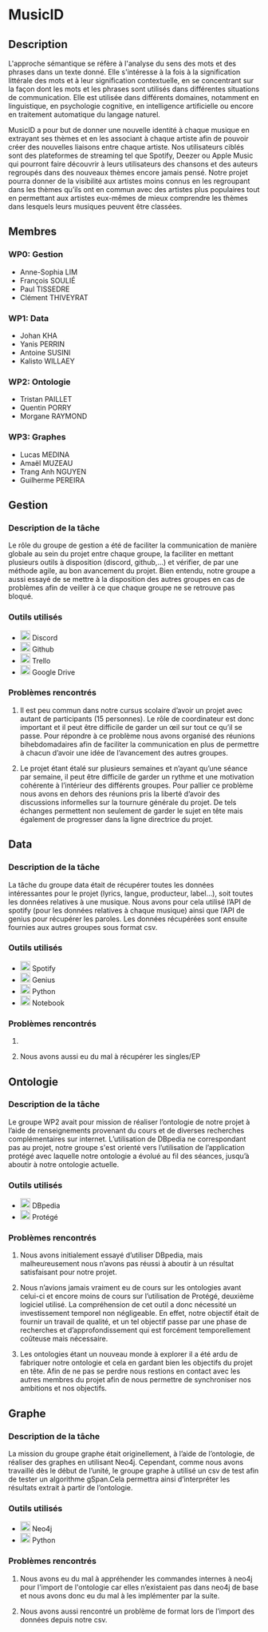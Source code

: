 # MusicID

## Description

L'approche sémantique se réfère à l'analyse du sens des mots et des phrases dans un texte donné. Elle s'intéresse à la fois à la signification littérale des mots et à leur signification contextuelle, en se concentrant sur la façon dont les mots et les phrases sont utilisés dans différentes situations de communication. Elle est utilisée dans différents domaines, notamment en linguistique, en psychologie cognitive, en intelligence artificielle ou encore en traitement automatique du langage naturel.

MusicID a pour but de donner une nouvelle identité à chaque musique en extrayant ses thèmes et en les associant à chaque artiste afin de pouvoir créer des nouvelles liaisons entre chaque artiste. Nos utilisateurs ciblés sont des plateformes de streaming tel que Spotify, Deezer ou Apple Music qui pourront faire découvrir à leurs utilisateurs des chansons et des auteurs regroupés dans des nouveaux thèmes encore jamais pensé. Notre projet pourra donner de la  visibilité aux artistes moins connus en les regroupant dans les thèmes qu’ils ont en commun avec des artistes plus populaires tout en permettant aux artistes eux-mêmes de mieux comprendre les thèmes dans lesquels leurs musiques peuvent être classées.

## Membres

### WP0: Gestion
- Anne-Sophia LIM
- François SOULIÉ
- Paul TISSEDRE
- Clément THIVEYRAT

### WP1: Data
- Johan KHA
- Yanis PERRIN
- Antoine SUSINI
- Kalisto WILLAEY

### WP2: Ontologie
- Tristan PAILLET
- Quentin PORRY
- Morgane RAYMOND

### WP3: Graphes
- Lucas MEDINA
- Amaël MUZEAU
- Trang Anh NGUYEN
- Guilherme PEREIRA

## Gestion

### Description de la tâche

Le rôle du groupe de gestion a été de faciliter la communication de manière globale au sein du projet entre chaque groupe, la faciliter en mettant plusieurs outils à disposition (discord, github,...) et vérifier, de par une méthode agile, au bon avancement du projet. Bien entendu, notre groupe a aussi essayé de se mettre à la disposition des autres groupes en cas de problèmes afin de veiller à ce que chaque groupe ne se retrouve pas bloqué. 

### Outils utilisés

- <img src="https://japaniste.fr/wp-content/uploads/2019/12/discord-logo-logodownload-download-logotipos-1.png" width="20" height="20"> Discord 
- <img src="https://i.imgur.com/3KuWqKX.jpg" width="20" height="20"> Github
- <img src="https://i.imgur.com/z9csoYY.png" width="20" height="20"> Trello
- <img src="https://i.imgur.com/uJpua3V.png" width="20" height="20"> Google Drive


### Problèmes rencontrés

1. Il est peu commun dans notre cursus scolaire d’avoir un projet avec autant de participants (15 personnes). Le rôle de coordinateur est donc important et il peut être difficile de garder un œil sur tout ce qu’il se passe. Pour répondre à ce problème nous avons organisé des réunions bihebdomadaires afin de faciliter la communication en plus de permettre à chacun d’avoir une idée de l’avancement des autres groupes. 

2. Le projet étant étalé sur plusieurs semaines et n’ayant qu’une séance par semaine, il peut être difficile de garder un rythme et une motivation cohérente à l’intérieur des différents groupes. Pour pallier ce problème nous avons en dehors des réunions pris la liberté d’avoir des discussions informelles sur la tournure générale du projet. De tels échanges permettent non seulement de garder le sujet en tête mais également de progresser dans la ligne directrice du projet.  

## Data

### Description de la tâche

La tâche du groupe data était de récupérer toutes les données intéressantes pour le projet (lyrics, langue, producteur, label…), soit toutes les données relatives à une musique. Nous avons pour cela utilisé l’API de spotify (pour les données relatives à chaque musique) ainsi que l’API de genius pour récupérer les paroles. Les données récupérées sont ensuite fournies aux autres groupes sous format csv.

### Outils utilisés

- <img src="https://i.imgur.com/vQjGwx8.png" width="20" height="20"> Spotify
- <img src="https://i.imgur.com/r8Y999K.png" width="20" height="20"> Genius
- <img src="https://i.imgur.com/mEJN8v6.png" width="20" height="20"> Python
- <img src="https://i.imgur.com/d8a6UxD.png" width="20" height="20"> Notebook

### Problèmes rencontrés

1. 

2. Nous avons aussi eu du mal à récupérer les singles/EP 







## Ontologie

### Description de la tâche

Le groupe WP2 avait pour mission de réaliser l’ontologie de notre projet à l’aide de renseignements provenant du cours et de diverses recherches complémentaires sur internet. L’utilisation de DBpedia ne correspondant pas au projet, notre groupe s'est orienté vers l’utilisation de l’application protégé avec laquelle notre ontologie a évolué au fil des séances, jusqu’à aboutir à notre ontologie actuelle.

### Outils utilisés

- <img src="https://i.imgur.com/ScPGXjg.png" width="20" height="20"> DBpedia
- <img src="https://i.imgur.com/MVFCXVt.gif" width="20" height="20"> Protégé



### Problèmes rencontrés

1. Nous avons initialement essayé d’utiliser DBpedia, mais malheureusement nous n’avons pas réussi à aboutir à un résultat satisfaisant pour notre projet.

2. Nous n’avions jamais vraiment eu de cours sur les ontologies avant celui-ci et encore moins de cours sur l’utilisation de Protégé, deuxième logiciel utilisé. La compréhension de cet outil a donc nécessité un investissement temporel non négligeable. En effet, notre objectif était de fournir un travail de qualité, et un tel objectif passe par une phase de recherches et d’approfondissement qui est forcément temporellement coûteuse mais nécessaire. 

3. Les ontologies étant un nouveau monde à explorer il a été ardu de fabriquer notre ontologie et cela en gardant bien les objectifs du projet en tête. Afin de ne pas se perdre nous restions en contact avec les autres membres du projet afin de nous permettre de synchroniser nos ambitions et nos objectifs.


## Graphe

### Description de la tâche

La mission du groupe graphe était originellement, à l’aide de l’ontologie, de réaliser des graphes en utilisant Neo4j. Cependant, comme nous avons travaillé  dès le début de l’unité, le groupe graphe à utilisé un csv de test afin de tester un algorithme gSpan.Cela permettra ainsi d’interpréter les résultats extrait à partir de l’ontologie.

### Outils utilisés

- <img src="https://i.imgur.com/sqivFJD.png" width="20" height="20"> Neo4j
- <img src="https://i.imgur.com/mEJN8v6.png" width="20" height="20"> Python

### Problèmes rencontrés

1. Nous avons eu du mal à appréhender les commandes internes à neo4j pour l'import de l'ontologie car elles n’existaient pas dans neo4j de base et nous avons donc eu du mal à les implémenter par la suite.

2. Nous avons aussi rencontré un problème de format lors de l’import des données depuis notre csv.
